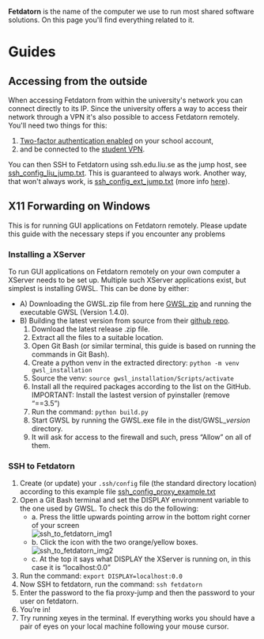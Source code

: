 **Fetdatorn** is the name of the computer we use to run most shared software solutions. On this page you'll find everything related to it.

# Guides

## Accessing from the outside
When accessing Fetdatorn from within the university's network you can connect directly to its IP. Since the university offers a way to access their network through a VPN it's also possible to access Fetdatorn remotely. You'll need two things for this:

1. [Two-factor authentication enabled](https://tsv.liu.se/) on your school account, 
2. and be connected to the [student VPN](https://liudesk.liu.se/tas/public/ssp/content/detail/knowledgeitem?unid=5781469d338240abb741d51b97eccb8a). 

You can then SSH to Fetdatorn using ssh.edu.liu.se as the jump host, see [ssh_config_liu_jump.txt](https://liuonline.sharepoint.com/:t:/r/sites/ToeBiters/Shared%20Documents/Files/ssh_config_liu_jump.txt?csf=1&web=1&e=8iI6sl). This is guaranteed to always work. Another way, that won't always work, is [ssh_config_ext_jump.txt](https://liuonline.sharepoint.com/:t:/r/sites/ToeBiters/Shared%20Documents/Files/ssh_config_ext_jump.txt?csf=1&web=1&e=rnIbLC) (more info [here](https://liuonline.sharepoint.com/:w:/r/sites/ToeBiters/_layouts/15/Doc.aspx?sourcedoc=%7B30B72667-5013-425F-9A12-C631A33943EF%7D&file=Accessing+Fetdatorn+remotely.docx&action=default&mobileredirect=true)).

## X11 Forwarding on Windows
This is for running GUI applications on Fetdatorn remotely. Please update this guide with the necessary steps if you encounter any problems 

### Installing a XServer
To run GUI applications on Fetdatorn remotely on your own computer a XServer needs to be set up.  Multiple such XServer applications exist, but simplest is installing GWSL. This can be done by either: 

* A) Downloading the GWSL.zip file from here [GWSL.zip](https://liuonline.sharepoint.com/:u:/r/sites/ToeBiters/Shared%20Documents/Files/GWSL.zip?csf=1&web=1&e=XSHDkE) and running the executable GWSL (Version 1.4.0). 
* B) Building the latest version from source from their [github repo](https://github.com/Opticos/GWSL-Source).
  1. Download the latest release .zip file. 
  2. Extract all the files to a suitable location. 
  3. Open Git Bash (or similar terminal, this guide is based on running the commands in Git Bash). 
  4. Create a python venv in the extracted directory: `python -m venv gwsl_installation `
  5. Source the venv: `source gwsl_installation/Scripts/activate`
  6. Install all the required packages according to the list on the GitHub. IMPORTANT: Install the lastest version of pyinstaller (remove “==3.5”) 
  7. Run the command: `python build.py `
  8. Start GWSL by running the GWSL.exe file in the dist/GWSL_*version* directory. 
  9. It will ask for access to the firewall and such, press “Allow” on all of them.

### SSH to Fetdatorn 
  1. Create (or update) your `.ssh/config` file (the standard directory location) according to this example file [ssh_config_proxy_example.txt](https://liuonline.sharepoint.com/:t:/r/sites/ToeBiters/Shared%20Documents/Files/ssh_config_example.txt?csf=1&web=1&e=XxRdQo)
  2.  Open a Git Bash terminal and set the DISPLAY environment variable to the one used by GWSL. To check this do the following: 
        * a. Press the little upwards pointing arrow in the bottom right corner of your screen  
             ![ssh_to_fetdatorn_img1](https://github.com/LiU-ToeBiters/wiki/assets/86022094/8be7c9cc-1ac2-4cb3-aaa3-e7736edff941)
        * b. Click the icon with the two orange/yellow boxes.  
             ![ssh_to_fetdatorn_img2](https://github.com/LiU-ToeBiters/wiki/assets/86022094/5a1e018c-2d81-4c27-9765-3bdb7e0e804f)
        * c. At the top it says what DISPLAY the XServer is running on, in this case it is “localhost:0.0” 
  3. Run the command: `export DISPLAY=localhost:0.0`
  4. Now SSH to fetdatorn, run the command: `ssh fetdatorn`
  5. Enter the password to the fia proxy-jump and then the password to your user on fetdatorn. 
  6. You’re in! 
  7. Try running xeyes in the terminal. If everything works you should have a pair of eyes on your local machine following your mouse cursor.